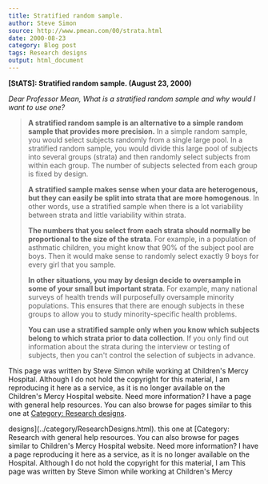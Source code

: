 ```yaml
---
title: Stratified random sample.
author: Steve Simon
source: http://www.pmean.com/00/strata.html
date: 2000-08-23
category: Blog post
tags: Research designs
output: html_document
---
```

****[StATS]:** Stratified random sample. (August 23, 2000)**

*Dear Professor Mean, What is a stratified random sample and why would I
want to use one?*

> **A stratified random sample is an alternative to a simple random
> sample that provides more precision.** In a simple random sample, you
> would select subjects randomly from a single large pool. In a
> stratified random sample, you would divide this large pool of subjects
> into several groups (strata) and then randomly select subjects from
> within each group. The number of subjects selected from each group is
> fixed by design.
>
> **A stratified sample makes sense when your data are heterogenous, but
> they can easily be split into strata that are more homogenous**. In
> other words, use a stratified sample when there is a lot variability
> between strata and little variability within strata.
>
> **The numbers that you select from each strata should normally be
> proportional to the size of the strata**. For example, in a population
> of asthmatic children, you might know that 90% of the subject pool are
> boys. Then it would make sense to randomly select exactly 9 boys for
> every girl that you sample.
>
> **In other situations, you may by design decide to oversample in some
> of your small but important strata**. For example, many national
> surveys of health trends will purposefully oversample minority
> populations. This ensures that there are enough subjects in these
> groups to allow you to study minority-specific health problems.
>
> **You can use a stratified sample only when you know which subjects
> belong to which strata prior to data collection**. If you only find
> out information about the strata during the interview or testing of
> subjects, then you can't control the selection of subjects in
> advance.

This page was written by Steve Simon while working at Children's Mercy
Hospital. Although I do not hold the copyright for this material, I am
reproducing it here as a service, as it is no longer available on the
Children's Mercy Hospital website. Need more information? I have a page
with general help resources. You can also browse for pages similar to
this one at [Category: Research
designs](../category/ResearchDesigns.html).
<!---More--->
designs](../category/ResearchDesigns.html).
this one at [Category: Research
with general help resources. You can also browse for pages similar to
Children's Mercy Hospital website. Need more information? I have a page
reproducing it here as a service, as it is no longer available on the
Hospital. Although I do not hold the copyright for this material, I am
This page was written by Steve Simon while working at Children's Mercy

<!---Do not use
****[StATS]:** Stratified random sample. (August 23, 2000)**
This page was written by Steve Simon while working at Children's Mercy
Hospital. Although I do not hold the copyright for this material, I am
reproducing it here as a service, as it is no longer available on the
Children's Mercy Hospital website. Need more information? I have a page
with general help resources. You can also browse for pages similar to
this one at [Category: Research
designs](../category/ResearchDesigns.html).
--->

